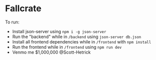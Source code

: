 # Fallcrate

To run:
* Install json-server using `npm i -g json-server`
* Run the "backend" while in `/backend` using `json-server db.json`
* Install all frontend dependencies while in `/frontend` with `npm install`
* Run the frontend while in `/frontend` using `npm run dev`
* Venmo me $1,000,000 @Scott-Hetrick
